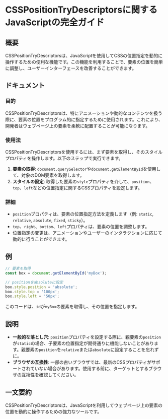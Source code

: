 <!--
Meta Description: # CSSPositionTryDescriptorsに関するJavaScriptの完全ガイド ## 概要 CSSPositionTryDescriptorsは、JavaScriptを使用してCSSの位置指定を動的に操作するための便利な機能です。この機能を利用することで、要素の位置を簡単に調整し、ユ...
Meta Keywords: position, style, box, csspositiontrydescriptorsは, document
-->

# CSSPositionTryDescriptorsに関するJavaScriptの完全ガイド

## 概要
CSSPositionTryDescriptorsは、JavaScriptを使用してCSSの位置指定を動的に操作するための便利な機能です。この機能を利用することで、要素の位置を簡単に調整し、ユーザーインターフェースを改善することができます。

## ドキュメント
### 目的
CSSPositionTryDescriptorsは、特にアニメーションや動的なコンテンツを扱う際に、要素の位置をプログラム的に指定するために使用されます。これにより、開発者はウェブページ上の要素を柔軟に配置することが可能になります。

### 使用法
CSSPositionTryDescriptorsを使用するには、まず要素を取得し、そのスタイルプロパティを操作します。以下のステップで実行できます。

1. **要素の取得**: `document.querySelector`や`document.getElementById`を使用して、対象のDOM要素を取得します。
2. **スタイルの設定**: 取得した要素の`style`プロパティを介して、`position`、`top`、`left`などの位置指定に関するCSSプロパティを設定します。

### 詳細
- `position`プロパティは、要素の位置指定方法を定義します（例: `static`, `relative`, `absolute`, `fixed`, `sticky`）。
- `top`、`right`、`bottom`、`left`プロパティは、要素の位置を調整します。
- 位置指定の変更は、アニメーションやユーザーのインタラクションに応じて動的に行うことができます。

## 例
```javascript
// 要素を取得
const box = document.getElementById('myBox');

// positionをabsoluteに設定
box.style.position = 'absolute';
box.style.top = '100px';
box.style.left = '50px';
```

このコードは、`id`が`myBox`の要素を取得し、その位置を指定します。

## 説明
- **一般的な落とし穴**: `position`プロパティを設定する際に、親要素の`position`が`static`の場合、子要素の位置指定が期待通りに機能しないことがあります。親要素の`position`を`relative`または`absolute`に設定することを忘れずに。
- **ブラウザの互換性**: 一部の古いブラウザでは、最新のCSSプロパティがサポートされていない場合があります。使用する前に、ターゲットとするブラウザの互換性を確認してください。

## 一文要約
CSSPositionTryDescriptorsは、JavaScriptを利用してウェブページ上の要素の位置を動的に操作するための強力なツールです。